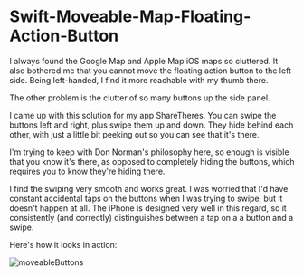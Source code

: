 # Swift-Moveable-Map-Floating-Action-Button
I always found the Google Map and Apple Map iOS maps so cluttered. It also bothered me that you cannot move the floating action button to the left side. Being left-handed, I find it more reachable with my thumb there.

The other problem is the clutter of so many buttons up the side panel.

I came up with this solution for my app ShareTheres. You can swipe the buttons left and right, plus swipe them up and down. They hide behind each other, with just a little bit peeking out so you can see that it's there. 

I'm trying to keep with Don Norman's philosophy here, so enough is visible that you know it's there, as opposed to completely hiding the buttons, which requires you to know they're hiding there.

I find the swiping very smooth and works great. I was worried that I'd have constant accidental taps on the buttons when I was trying to swipe, but it doesn't happen at all. The iPhone is designed very well in this regard, so it consistently (and correctly) distinguishes between a tap on a a button and a swipe.

Here's how it looks in action:


![moveableButtons](https://user-images.githubusercontent.com/4951823/157504822-796e6cba-c881-4c86-8e95-d42db7b794ea.gif)
